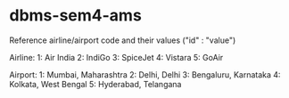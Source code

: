 # dbms-sem4-ams
Reference airline/airport code and their values ("id" : "value")

Airline:
1: Air India 
2: IndiGo 
3: SpiceJet 
4: Vistara 
5: GoAir 

Airport:
1: Mumbai, Maharashtra
2: Delhi, Delhi
3: Bengaluru, Karnataka
4: Kolkata, West Bengal
5: Hyderabad, Telangana